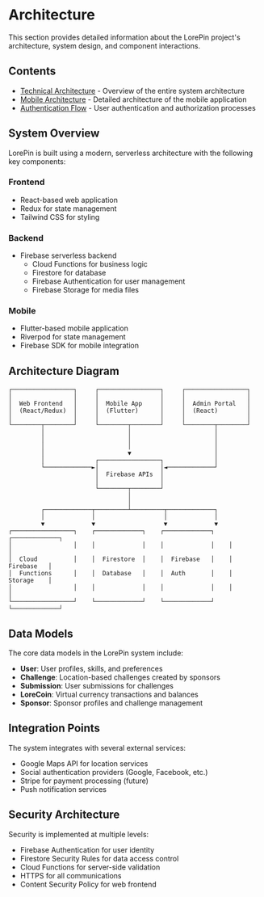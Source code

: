 # Architecture

This section provides detailed information about the LorePin project's architecture, system design, and component interactions.

## Contents

- [Technical Architecture](./technical-architecture.md) - Overview of the entire system architecture
- [Mobile Architecture](./mobile-architecture.md) - Detailed architecture of the mobile application
- [Authentication Flow](./authentication-flow.md) - User authentication and authorization processes

## System Overview

LorePin is built using a modern, serverless architecture with the following key components:

### Frontend
- React-based web application
- Redux for state management
- Tailwind CSS for styling

### Backend
- Firebase serverless backend
  - Cloud Functions for business logic
  - Firestore for database
  - Firebase Authentication for user management
  - Firebase Storage for media files

### Mobile
- Flutter-based mobile application
- Riverpod for state management
- Firebase SDK for mobile integration

## Architecture Diagram

```
┌─────────────────┐     ┌─────────────────┐     ┌─────────────────┐
│                 │     │                 │     │                 │
│  Web Frontend   │     │  Mobile App     │     │  Admin Portal   │
│  (React/Redux)  │     │  (Flutter)      │     │  (React)        │
│                 │     │                 │     │                 │
└────────┬────────┘     └────────┬────────┘     └────────┬────────┘
         │                       │                       │
         │                       │                       │
         │                       │                       │
         │                       ▼                       │
         │              ┌─────────────────┐              │
         └─────────────►│                 │◄─────────────┘
                        │  Firebase APIs  │
                        │                 │
                        └────────┬────────┘
                                 │
                                 │
         ┌─────────────┬─────────┴─────────┬─────────────┐
         │             │                   │             │
         ▼             ▼                   ▼             ▼
┌─────────────────┐    ┌─────────────┐    ┌─────────────┐    ┌─────────────┐
│                 │    │             │    │             │    │             │
│  Cloud          │    │  Firestore  │    │  Firebase   │    │  Firebase   │
│  Functions      │    │  Database   │    │  Auth       │    │  Storage    │
│                 │    │             │    │             │    │             │
└─────────────────┘    └─────────────┘    └─────────────┘    └─────────────┘
```

## Data Models

The core data models in the LorePin system include:

- **User**: User profiles, skills, and preferences
- **Challenge**: Location-based challenges created by sponsors
- **Submission**: User submissions for challenges
- **LoreCoin**: Virtual currency transactions and balances
- **Sponsor**: Sponsor profiles and challenge management

## Integration Points

The system integrates with several external services:

- Google Maps API for location services
- Social authentication providers (Google, Facebook, etc.)
- Stripe for payment processing (future)
- Push notification services

## Security Architecture

Security is implemented at multiple levels:

- Firebase Authentication for user identity
- Firestore Security Rules for data access control
- Cloud Functions for server-side validation
- HTTPS for all communications
- Content Security Policy for web frontend 